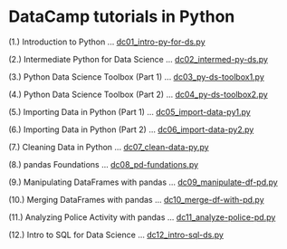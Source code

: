 # DataCamp tutorials in Python

(1.) Introduction to Python ... [dc01_intro-py-for-ds.py](dc01_intro-py-for-ds.py)

(2.) Intermediate Python for Data Science ... [dc02_intermed-py-ds.py](dc02_intermed-py-ds.py)

(3.) Python Data Science Toolbox (Part 1) ... [dc03_py-ds-toolbox1.py](dc03_py-ds-toolbox1.py)

(4.) Python Data Science Toolbox (Part 2) ... [dc04_py-ds-toolbox2.py](dc04_py-ds-toolbox2.py)

(5.) Importing Data in Python (Part 1) ... [dc05_import-data-py1.py](dc05_import-data-py1.py)

(6.) Importing Data in Python (Part 2) ... [dc06_import-data-py2.py](dc06_import-data-py2.py)

(7.) Cleaning Data in Python ... [dc07_clean-data-py.py](dc07_clean-data-py.py)

(8.) pandas Foundations ... [dc08_pd-fundations.py](dc08_pd-fundations.py)

(9.) Manipulating DataFrames with pandas ... [dc09_manipulate-df-pd.py](dc09_manipulate-df-pd.py)

(10.) Merging DataFrames with pandas ... [dc10_merge-df-with-pd.py](dc10_merge-df-with-pd.py)

(11.) Analyzing Police Activity with pandas ... [dc11_analyze-police-pd.py](dc11_analyze-police-pd.py)

(12.) Intro to SQL for Data Science ... [dc12_intro-sql-ds.py](dc12_intro-sql-ds.py)
